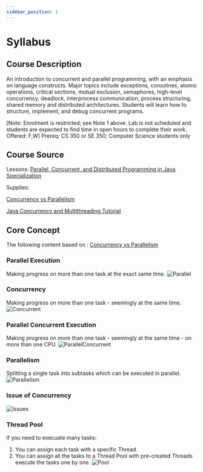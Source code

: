 ```yaml
---
sidebar_position: 1
---
```

# Syllabus 

## Course Description 
An introduction to concurrent and parallel programming, with an emphasis on language constructs. 
Major topics include exceptions, coroutines, atomic operations, critical sections, mutual exclusion, semaphores, high-level concurrency, deadlock, interprocess communication, process structuring, shared memory and distributed architectures. 
Students will learn how to structure, implement, and debug concurrent programs.

[Note: Enrolment is restricted; see Note 1 above. Lab is not scheduled and students are expected to find time in open hours to complete their work. Offered: F,W]
Prereq: CS 350 or SE 350; Computer Science students only

## Course Source

Lessons: [Parallel, Concurrent, and Distributed Programming in Java Specialization](https://www.coursera.org/specializations/pcdp)

Supplies:

[Concurrency vs Parallelism](https://www.youtube.com/watch?v=Y1pgpn2gOSg)

[Java Concurrency and Multithreading Tutorial](http://tutorials.jenkov.com/java-concurrency/index.html)

## Core Concept

The following content based on : [Concurrency vs Parallelism](https://www.youtube.com/watch?v=Y1pgpn2gOSg)

### Parallel Execution
Making progress on more than one task at the exact same time.
![Parallel](/img/cs/cs343/Parallel.jpg)

### Concurrency
Making progress on more than one task - seemingly at the same time.
![Concurrent](/img/cs/cs343/Concurrent.jpg)

### Parallel Concurrent Execution
Making progress on more than one task - seemingly at the same time - on more than one CPU.
![ParallelConcurrent](/img/cs/cs343/ParallelConcurrent.jpg)

### Parallelism
Splitting a single task into subtasks which can be executed in parallel.
![Parallelism](/img/cs/cs343/Parallelism.jpg)

### Issue of Concurrency
![Issues](/img/cs/cs343/Issues.jpg)

### Thread Pool
If you need to execuate many tasks:
1. You can assign each task with a specific Thread.
2. You can assign all the tasks to a Thread Pool with pre-created Threads execute the tasks one by one.
![Pool](/img/cs/cs343/pool.jpg)

